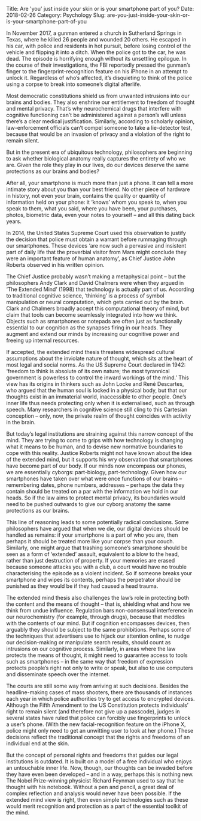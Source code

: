 Title: Are 'you' just inside your skin or is your smartphone part of you?
Date: 2018-02-26
Category: Psychology
Slug: are-you-just-inside-your-skin-or-is-your-smartphone-part-of-you

In November 2017, a gunman entered a church in Sutherland Springs in Texas, where he killed 26 people and wounded 20 others. He escaped in his car, with police and residents in hot pursuit, before losing control of the vehicle and flipping it into a ditch. When the police got to the car, he was dead. The episode is horrifying enough without its unsettling epilogue. In the course of their investigations, the FBI reportedly pressed the gunman’s finger to the fingerprint-recognition feature on his iPhone in an attempt to unlock it. Regardless of who’s affected, it’s disquieting to think of the police using a corpse to break into someone’s digital afterlife.

Most democratic constitutions shield us from unwanted intrusions into our brains and bodies. They also enshrine our entitlement to freedom of thought and mental privacy. That’s why neurochemical drugs that interfere with cognitive functioning can’t be administered against a person’s will unless there’s a clear medical justification. Similarly, according to scholarly opinion, law-enforcement officials can’t compel someone to take a lie-detector test, because that would be an invasion of privacy and a violation of the right to remain silent.

But in the present era of ubiquitous technology, philosophers are beginning to ask whether biological anatomy really captures the entirety of who we are. Given the role they play in our lives, do our devices deserve the same protections as our brains and bodies?

After all, your smartphone is much more than just a phone. It can tell a more intimate story about you than your best friend. No other piece of hardware in history, not even your brain, contains the quality or quantity of information held on your phone: it ‘knows’ whom you speak to, when you speak to them, what you said, where you have been, your purchases, photos, biometric data, even your notes to yourself – and all this dating back years.

In 2014, the United States Supreme Court used this observation to justify the decision that police must obtain a warrant before rummaging through our smartphones. These devices ‘are now such a pervasive and insistent part of daily life that the proverbial visitor from Mars might conclude they were an important feature of human anatomy’, as Chief Justice John Roberts observed in his written opinion.

The Chief Justice probably wasn’t making a metaphysical point – but the philosophers Andy Clark and David Chalmers were when they argued in ‘The Extended Mind’ (1998) that technology is actually part of us. According to traditional cognitive science, ‘thinking’ is a process of symbol manipulation or neural computation, which gets carried out by the brain. Clark and Chalmers broadly accept this computational theory of mind, but claim that tools can become seamlessly integrated into how we think. Objects such as smartphones or notepads are often just as functionally essential to our cognition as the synapses firing in our heads. They augment and extend our minds by increasing our cognitive power and freeing up internal resources.

If accepted, the extended mind thesis threatens widespread cultural assumptions about the inviolate nature of thought, which sits at the heart of most legal and social norms. As the US Supreme Court declared in 1942: ‘freedom to think is absolute of its own nature; the most tyrannical government is powerless to control the inward workings of the mind.’ This view has its origins in thinkers such as John Locke and René Descartes, who argued that the human soul is locked in a physical body, but that our thoughts exist in an immaterial world, inaccessible to other people. One’s inner life thus needs protecting only when it is externalised, such as through speech. Many researchers in cognitive science still cling to this Cartesian conception – only, now, the private realm of thought coincides with activity in the brain.

But today’s legal institutions are straining against this narrow concept of the mind. They are trying to come to grips with how technology is changing what it means to be human, and to devise new normative boundaries to cope with this reality. Justice Roberts might not have known about the idea of the extended mind, but it supports his wry observation that smartphones have become part of our body. If our minds now encompass our phones, we are essentially cyborgs: part-biology, part-technology. Given how our smartphones have taken over what were once functions of our brains – remembering dates, phone numbers, addresses – perhaps the data they contain should be treated on a par with the information we hold in our heads. So if the law aims to protect mental privacy, its boundaries would need to be pushed outwards to give our cyborg anatomy the same protections as our brains.

This line of reasoning leads to some potentially radical conclusions. Some philosophers have argued that when we die, our digital devices should be handled as remains: if your smartphone is a part of who you are, then perhaps it should be treated more like your corpse than your couch. Similarly, one might argue that trashing someone’s smartphone should be seen as a form of ‘extended’ assault, equivalent to a blow to the head, rather than just destruction of property. If your memories are erased because someone attacks you with a club, a court would have no trouble characterising the episode as a violent incident. So if someone breaks your smartphone and wipes its contents, perhaps the perpetrator should be punished as they would be if they had caused a head trauma.

The extended mind thesis also challenges the law’s role in protecting both the content and the means of thought – that is, shielding what and how we think from undue influence. Regulation bars non-consensual interference in our neurochemistry (for example, through drugs), because that meddles with the contents of our mind. But if cognition encompasses devices, then arguably they should be subject to the same prohibitions. Perhaps some of the techniques that advertisers use to hijack our attention online, to nudge our decision-making or manipulate search results, should count as intrusions on our cognitive process. Similarly, in areas where the law protects the means of thought, it might need to guarantee access to tools such as smartphones – in the same way that freedom of expression protects people’s right not only to write or speak, but also to use computers and disseminate speech over the internet.

The courts are still some way from arriving at such decisions. Besides the headline-making cases of mass shooters, there are thousands of instances each year in which police authorities try to get access to encrypted devices. Although the Fifth Amendment to the US Constitution protects individuals’ right to remain silent (and therefore not give up a passcode), judges in several states have ruled that police can forcibly use fingerprints to unlock a user’s phone. (With the new facial-recognition feature on the iPhone X, police might only need to get an unwitting user to look at her phone.) These decisions reflect the traditional concept that the rights and freedoms of an individual end at the skin.

But the concept of personal rights and freedoms that guides our legal institutions is outdated. It is built on a model of a free individual who enjoys an untouchable inner life. Now, though, our thoughts can be invaded before they have even been developed – and in a way, perhaps this is nothing new. The Nobel Prize-winning physicist Richard Feynman used to say that he thought with his notebook. Without a pen and pencil, a great deal of complex reflection and analysis would never have been possible. If the extended mind view is right, then even simple technologies such as these would merit recognition and protection as a part of the essential toolkit of the mind.